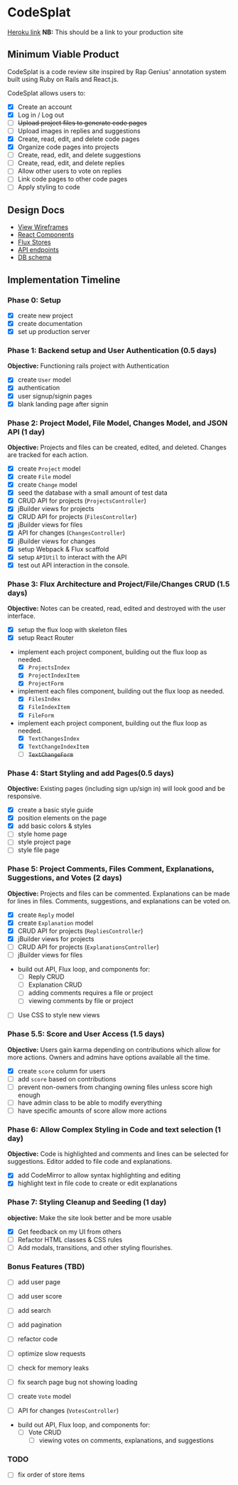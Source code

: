 # CodeSplat

[Heroku link][heroku] **NB:** This should be a link to your production site

[heroku]: https://mw-rgc.herokuapp.com/

## Minimum Viable Product

CodeSplat is a code review site inspired by Rap Genius' annotation system built using Ruby on Rails and React.js.

CodeSplat allows users to:

<!-- This is a Markdown checklist. Use it to keep track of your
progress. Put an x between the brackets for a checkmark: [x] -->

- [x] Create an account
- [x] Log in / Log out
- [ ] ~~Upload project files to generate code pages~~
- [ ] Upload images in replies and suggestions
- [x] Create, read, edit, and delete code pages
- [x] Organize code pages into projects
- [ ] Create, read, edit, and delete suggestions
- [ ] Create, read, edit, and delete replies
- [ ] Allow other users to vote on replies
- [ ] Link code pages to other code pages
- [ ] Apply styling to code

## Design Docs
* [View Wireframes][views]
* [React Components][components]
* [Flux Stores][stores]
* [API endpoints][api-endpoints]
* [DB schema][schema]

[views]: ./docs/views.md
[components]: ./docs/components.md
[stores]: ./docs/stores.md
[api-endpoints]: ./docs/api-endpoints.md
[schema]: ./docs/schema.md

## Implementation Timeline

### Phase 0: Setup
- [x] create new project
- [x] create documentation
- [x] set up production server

### Phase 1: Backend setup and User Authentication (0.5 days)

**Objective:** Functioning rails project with Authentication

- [x] create `User` model
- [x] authentication
- [x] user signup/signin pages
- [x] blank landing page after signin

### Phase 2: Project Model, File Model, Changes Model, and JSON API (1 day)

**Objective:** Projects and files can be created, edited, and deleted. Changes are tracked for each action.

- [x] create `Project` model
- [x] create `File` model
- [x] create `Change` model
- [x] seed the database with a small amount of test data
- [x] CRUD API for projects (`ProjectsController`)
- [x] jBuilder views for projects
- [x] CRUD API for projects (`FilesController`)
- [x] jBuilder views for files
- [x] API for changes (`ChangesController`)
- [x] jBuilder views for changes
- [x] setup Webpack & Flux scaffold
- [x] setup `APIUtil` to interact with the API
- [x] test out API interaction in the console.

### Phase 3: Flux Architecture and Project/File/Changes CRUD (1.5 days)

**Objective:** Notes can be created, read, edited and destroyed with the
user interface.

- [x] setup the flux loop with skeleton files
- [x] setup React Router
- implement each project component, building out the flux loop as needed.
  - [x] `ProjectsIndex`
  - [x] `ProjectIndexItem`
  - [x] `ProjectForm`
- implement each files component, building out the flux loop as needed.
  - [x] `FilesIndex`
  - [x] `FileIndexItem`
  - [x] `FileForm`
- implement each project component, building out the flux loop as needed.
  - [x] `TextChangesIndex`
  - [x] `TextChangeIndexItem`
  - [ ] ~~`TextChangeForm`~~

### Phase 4: Start Styling and add Pages(0.5 days)

**Objective:** Existing pages (including sign up/sign in) will look good and be responsive.

- [x] create a basic style guide
- [x] position elements on the page
- [x] add basic colors & styles
- [ ] style home page
- [ ] style project page
- [ ] style file page

### Phase 5: Project Comments, Files Comment, Explanations, Suggestions, and Votes (2 days)

**Objective:** Projects and files can be commented. Explanations can be made for lines in files. Comments, suggestions, and explanations can be voted on.

- [x] create `Reply` model
- [x] create `Explanation` model
- [x] CRUD API for projects (`RepliesController`)
- [x] jBuilder views for projects
- [ ] CRUD API for projects (`ExplanationsController`)
- [ ] jBuilder views for files
- build out API, Flux loop, and components for:
  - [ ] Reply CRUD
  - [ ] Explanation CRUD
  - [ ] adding comments requires a file or project
  - [ ] viewing comments by file or project
- [ ] Use CSS to style new views

### Phase 5.5: Score and User Access (1.5 days)

**Objective:** Users gain karma depending on contributions which allow for more actions. Owners and admins have options available all the time.

- [x] create `score` column for users
- [ ] add `score` based on contributions
- [ ] prevent non-owners from changing owning files unless score high enough
- [ ] have admin class to be able to modify everything
- [ ] have specific amounts of score allow more actions

### Phase 6: Allow Complex Styling in Code and text selection (1 day)

**Objective:** Code is highlighted and comments and lines can be selected for suggestions. Editor added to file code and explanations.

- [x] add CodeMirror to allow syntax highlighting and editing
- [x] highlight text in file code to create or edit explanations

### Phase 7: Styling Cleanup and Seeding (1 day)

**objective:** Make the site look better and be more usable

- [x] Get feedback on my UI from others
- [ ] Refactor HTML classes & CSS rules
- [ ] Add modals, transitions, and other styling flourishes.

### Bonus Features (TBD)
- [ ] add user page
- [ ] add user score
- [ ] add search
- [ ] add pagination
- [ ] refactor code
- [ ] optimize slow requests
- [ ] check for memory leaks
- [ ] fix search page bug not showing loading

- [ ] create `Vote` model
- [ ] API for changes (`VotesController`)
- build out API, Flux loop, and components for:
  - [ ] Vote CRUD
	- [ ] viewing votes on comments, explanations, and suggestions

[phase-one]: ./docs/phases/phase1.md
[phase-two]: ./docs/phases/phase2.md
[phase-three]: ./docs/phases/phase3.md
[phase-four]: ./docs/phases/phase4.md
[phase-five]: ./docs/phases/phase5.md

### TODO
- [ ] fix order of store items
